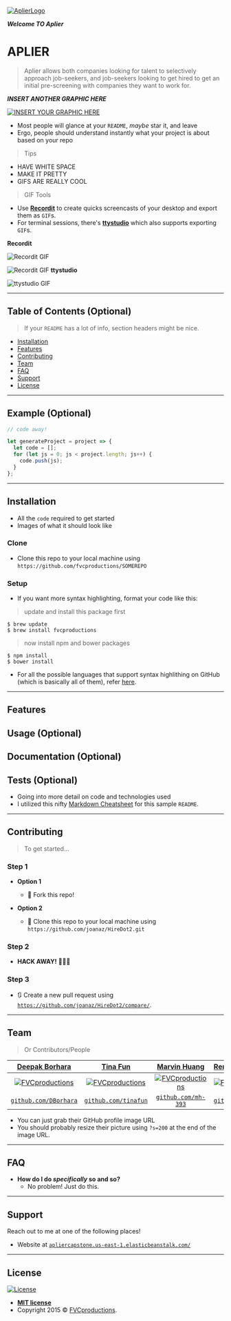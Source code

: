 <a href="http://apliercapstone.us-east-1.elasticbeanstalk.com/"><img src="https://i.imgur.com/XwTxX7q.png" title="Aplier" alt="AplierLogo"></a>

<!-- [![FVCproductions](https://avatars1.githubusercontent.com/u/4284691?v=3&s=200)](http://fvcproductions.com) -->

**_Welcome TO Aplier_**

# APLIER

> Aplier allows both companies looking for talent to selectively approach job-seekers, and job-seekers looking to get hired to get an initial pre-screening with companies they want to work for.

<!-- **Badges will go here**

- build status
- issues (waffle.io maybe)
- devDependencies
- npm package
- coverage
- slack
- downloads
- gitter chat
- license
- etc.

[![Build Status](http://img.shields.io/travis/badges/badgerbadgerbadger.svg?style=flat-square)](https://travis-ci.org/badges/badgerbadgerbadger) [![Dependency Status](http://img.shields.io/gemnasium/badges/badgerbadgerbadger.svg?style=flat-square)](https://gemnasium.com/badges/badgerbadgerbadger) [![Coverage Status](http://img.shields.io/coveralls/badges/badgerbadgerbadger.svg?style=flat-square)](https://coveralls.io/r/badges/badgerbadgerbadger) [![Code Climate](http://img.shields.io/codeclimate/github/badges/badgerbadgerbadger.svg?style=flat-square)](https://codeclimate.com/github/badges/badgerbadgerbadger) [![Github Issues](http://githubbadges.herokuapp.com/badges/badgerbadgerbadger/issues.svg?style=flat-square)](https://github.com/badges/badgerbadgerbadger/issues) [![Pending Pull-Requests](http://githubbadges.herokuapp.com/badges/badgerbadgerbadger/pulls.svg?style=flat-square)](https://github.com/badges/badgerbadgerbadger/pulls) [![Gem Version](http://img.shields.io/gem/v/badgerbadgerbadger.svg?style=flat-square)](https://rubygems.org/gems/badgerbadgerbadger) [![License](http://img.shields.io/:license-mit-blue.svg?style=flat-square)](http://badges.mit-license.org) [![Badges](http://img.shields.io/:badges-9/9-ff6799.svg?style=flat-square)](https://github.com/badges/badgerbadgerbadger)

- For more on these wonderful ~~badgers~~ badges, refer to <a href="http://badges.github.io/badgerbadgerbadger/" target="_blank">`badgerbadgerbadger`</a>. -->

**_INSERT ANOTHER GRAPHIC HERE_**

[![INSERT YOUR GRAPHIC HERE](http://i.imgur.com/dt8AUb6.png)]()

- Most people will glance at your `README`, _maybe_ star it, and leave
- Ergo, people should understand instantly what your project is about based on your repo

> Tips

- HAVE WHITE SPACE
- MAKE IT PRETTY
- GIFS ARE REALLY COOL

> GIF Tools

- Use <a href="http://recordit.co/" target="_blank">**Recordit**</a> to create quicks screencasts of your desktop and export them as `GIF`s.
- For terminal sessions, there's <a href="https://github.com/chjj/ttystudio" target="_blank">**ttystudio**</a> which also supports exporting `GIF`s.

**Recordit**

![Recordit GIF](http://g.recordit.co/QeHUvnT2kg.gif)

![Recordit GIF](http://g.recordit.co/T56SD1sZeh.gif)
**ttystudio**

![ttystudio GIF](https://raw.githubusercontent.com/chjj/ttystudio/master/img/example.gif)

---

## Table of Contents (Optional)

> If your `README` has a lot of info, section headers might be nice.

- [Installation](#installation)
- [Features](#features)
- [Contributing](#contributing)
- [Team](#team)
- [FAQ](#faq)
- [Support](#support)
- [License](#license)

---

## Example (Optional)

```javascript
// code away!

let generateProject = project => {
  let code = [];
  for (let js = 0; js < project.length; js++) {
    code.push(js);
  }
};
```

---

## Installation

- All the `code` required to get started
- Images of what it should look like

### Clone

- Clone this repo to your local machine using `https://github.com/fvcproductions/SOMEREPO`

### Setup

- If you want more syntax highlighting, format your code like this:

> update and install this package first

```shell
$ brew update
$ brew install fvcproductions
```

> now install npm and bower packages

```shell
$ npm install
$ bower install
```

- For all the possible languages that support syntax highlithing on GitHub (which is basically all of them), refer <a href="https://github.com/github/linguist/blob/master/lib/linguist/languages.yml" target="_blank">here</a>.

---

## Features

## Usage (Optional)

## Documentation (Optional)

## Tests (Optional)

- Going into more detail on code and technologies used
- I utilized this nifty <a href="https://github.com/adam-p/markdown-here/wiki/Markdown-Cheatsheet" target="_blank">Markdown Cheatsheet</a> for this sample `README`.

---

## Contributing

> To get started...

### Step 1

- **Option 1**

  - 🍴 Fork this repo!

- **Option 2**
  - 👯 Clone this repo to your local machine using `https://github.com/joanaz/HireDot2.git`

### Step 2

- **HACK AWAY!** 🔨🔨🔨

### Step 3

- 🔃 Create a new pull request using <a href="https://github.com/joanaz/HireDot2/compare/" target="_blank">`https://github.com/joanaz/HireDot2/compare/`</a>.

---

## Team

> Or Contributors/People

|     <a href="https://www.linkedin.com/in/depakborhara/" target="_blank">**Deepak Borhara**</a>             |            <a href="https://www.linkedin.com/in/tina-fun/" target="_blank">**Tina Fun**</a>                |         <a href="https://www.linkedin.com/in/mhuang393/" target="_blank">**Marvin Huang**</a>              |          <a href="https://www.linkedin.com/in/remi-mendoza/" target="_blank">**Remi Mendoza**</a>              |
| :--------------------------------------------------------------------------------------------------------: | :--------------------------------------------------------------------------------------------------------: | :--------------------------------------------------------------------------------------------------------: | :--------------------------------------------------------------------------------------------------------------|
| [![FVCproductions](https://i.imgur.com/9EKM9dg.png)](http://fvcproductions.com) | [![FVCproductions](https://i.imgur.com/6yL36iy.png)](http://fvcproductions.com) | [![FVCproductions](https://i.imgur.com/sLzdTii.png)](http://fvcproductions.com) |      [![FVCproductions](https://i.imgur.com/7GGsrAv.png)](http://fvcproductions.com)                           |
|         <a href="https://github.com/DBorhara" target="_blank">`github.com/DBorhara`</a>                    |         <a href="https://github.com/tinafun" target="_blank">`github.com/tinafun`</a>                      |         <a href="https://github.com/mh-393" target="_blank">`github.com/mh-393`</a>                        |         <a href="https://github.com/mendozaremi" target="_blank">`github.com/mendozaremi`</a>                  |

- You can just grab their GitHub profile image URL
- You should probably resize their picture using `?s=200` at the end of the image URL.

---

## FAQ

- **How do I do _specifically_ so and so?**
  - No problem! Just do this.

---

## Support

Reach out to me at one of the following places!

- Website at <a href="http://apliercapstone.us-east-1.elasticbeanstalk.com/" target="_blank">`apliercapstone.us-east-1.elasticbeanstalk.com/`</a>

---

## License

[![License](http://img.shields.io/:license-mit-blue.svg?style=flat-square)](http://badges.mit-license.org)

- **[MIT license](http://opensource.org/licenses/mit-license.php)**
- Copyright 2015 © <a href="http://fvcproductions.com" target="_blank">FVCproductions</a>.
